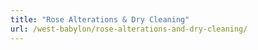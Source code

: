 ```yaml
---
title: "Rose Alterations & Dry Cleaning"
url: /west-babylon/rose-alterations-and-dry-cleaning/
---
```

